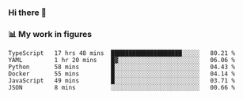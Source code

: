 ### Hi there 👋

### 📊 My work in figures

<!--START_SECTION:waka-->

```text
TypeScript   17 hrs 48 mins  ████████████████████░░░░░   80.21 %
YAML         1 hr 20 mins    █▓░░░░░░░░░░░░░░░░░░░░░░░   06.06 %
Python       58 mins         █░░░░░░░░░░░░░░░░░░░░░░░░   04.43 %
Docker       55 mins         █░░░░░░░░░░░░░░░░░░░░░░░░   04.14 %
JavaScript   49 mins         █░░░░░░░░░░░░░░░░░░░░░░░░   03.71 %
JSON         8 mins          ░░░░░░░░░░░░░░░░░░░░░░░░░   00.66 %
```

<!--END_SECTION:waka-->
